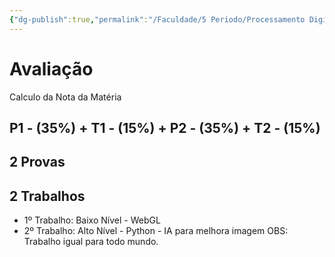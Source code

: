 ```yaml
---
{"dg-publish":true,"permalink":"/Faculdade/5 Periodo/Processamento Digital/Aula Introdutória/","tags":["PDI"]}
---
```


# Avaliação

Calculo da Nota da Matéria 
##	 P1 - (35%)  + T1 - (15%) +  P2 - (35%) +  T2 - (15%)

## 2 Provas 
## 2 Trabalhos 
+ 1º Trabalho:  Baixo Nível - WebGL
+ 2º Trabalho: Alto Nível - Python - IA para melhora imagem
OBS: Trabalho igual para todo mundo.
